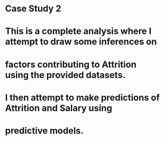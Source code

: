 # Case Study 2
# This is a complete analysis where I attempt to draw some inferences on
# factors contributing to Attrition using the provided datasets.
# 
# I then attempt to make predictions of Attrition and Salary using
# predictive models.

